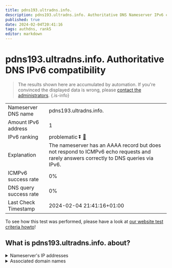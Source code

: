 ```yaml
---
title: pdns193.ultradns.info.
description: pdns193.ultradns.info. Authoritative DNS Nameserver IPv6 compatibility
published: true
date: 2024-02-04T20:41:16
tags: authdns, rank5
editor: markdown
---
```


# pdns193.ultradns.info. Authoritative DNS IPv6 compatibility

> The results shown here are accumulated by automation. If you're convinced the displayed data is wrong, please [contact the administrators](/howto/chat). 
{.is-info}




|   |   |
| - | - |
| Nameserver DNS name | pdns193.ultradns.info.
| Amount IPv6 address | 1
| IPv6 ranking | problematic :arrow_double_down: [🔗](/howto/ranking) |
| Explanation | The nameserver has an AAAA record but does not respond to ICMPv6 echo requests and rarely answers correctly to DNS queries via IPv6. |
| ICMPv6 success rate | 0%|
| DNS query success rate | 0% |
| Last Check Timestamp | 2024-02-04 21:41:16+01:00 |

To see how this test was performed, please have a look at [our website test criteria howto](/howto/testcriteria/authdns)!


## What is pdns193.ultradns.info. about?




<details>
<summary>Nameserver's IP addresses</summary>

2610:a1:1016::e5

</details>



<details>
<summary>Associated domain names</summary>

www.vudu.com

</details>
